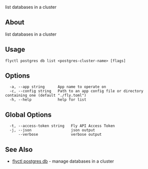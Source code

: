 <p class="font-medium tracking-tight text-gray-400 text-lg -mt-4 mb-9 pb-5 border-b">
  list databases in a cluster
</p>

## About

list databases in a cluster

## Usage

~~~
flyctl postgres db list <postgres-cluster-name> [flags]
~~~

## Options

~~~
  -a, --app string      App name to operate on
  -c, --config string   Path to an app config file or directory containing one (default "./fly.toml")
  -h, --help            help for list
~~~

## Global Options

~~~
  -t, --access-token string   Fly API Access Token
  -j, --json                  json output
      --verbose               verbose output
~~~

## See Also

* [flyctl postgres db](/docs/flyctl/postgres-db/)	 - manage databases in a cluster

